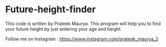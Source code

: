 # Future-height-finder
This code is written by Prateek Maurya.
This program will help you to find your future height by just entering your age and height.

Follow me on Instagram : https://www.instagram.com/prateek_maurya_2
 
